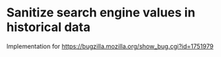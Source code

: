 # Sanitize search engine values in historical data

Implementation for https://bugzilla.mozilla.org/show_bug.cgi?id=1751979

